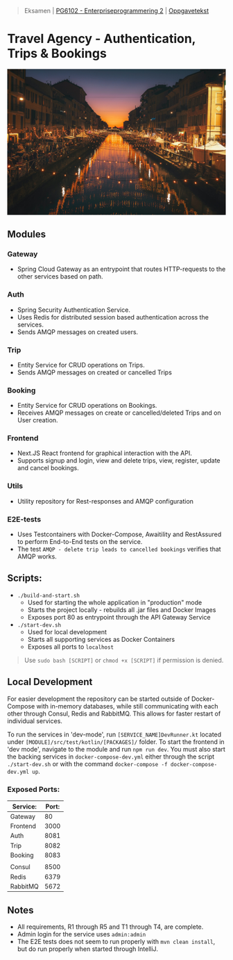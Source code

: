 > Eksamen | [PG6102 - Enterpriseprogrammering 2](https://old.kristiania.no/emnebeskrivelse-2-2/?kode=PG6102&arstall=2020&terminkode=H%C3%98ST) | [Oppgavetekst](./docs/PG6102_enterpriseprogramming2_exam_2020_fall.pdf)
# Travel Agency - Authentication, Trips & Bookings
![Travel Agency Photo - taken by Cristina Gottardi on Unsplash](./docs/travel-agency_by-cristina-gottardi.jpg)

## Modules
### Gateway
* Spring Cloud Gateway as an entrypoint that routes HTTP-requests to the other services based on path.
### Auth
* Spring Security Authentication Service.
* Uses Redis for distributed session based authentication across the services.
* Sends AMQP messages on created users.
### Trip
* Entity Service for CRUD operations on Trips.
* Sends AMQP messages on created or cancelled Trips
### Booking
* Entity Service for CRUD operations on Bookings.
* Receives AMQP messages on create or cancelled/deleted Trips and on User creation.
### Frontend
* Next.JS React frontend for graphical interaction with the API.
* Supports signup and login, view and delete trips, view, register, update and cancel bookings.
### Utils
* Utility repository for Rest-responses and AMQP configuration
### E2E-tests
* Uses Testcontainers with Docker-Compose, Awaitility and RestAssured to perform End-to-End tests on the service.
* The test `AMQP - delete trip leads to cancelled bookings` verifies that AMQP works.

## Scripts:
* `./build-and-start.sh`
    * Used for starting the whole application in "production" mode
    * Starts the project locally - rebuilds all .jar files and Docker Images
    * Exposes port 80 as entrypoint through the API Gateway Service
* `./start-dev.sh`
    * Used for local development
    * Starts all supporting services as Docker Containers
    * Exposes all ports to `localhost`
> Use `sudo bash [SCRIPT]` or `chmod +x [SCRIPT]` if permission is denied.

## Local Development
For easier development the repository can be started outside of Docker-Compose with in-memory databases, while still communicating with each other through Consul, Redis and RabbitMQ.
This allows for faster restart of individual services.

To run the services in 'dev-mode', run `[SERVICE_NAME]DevRunner.kt` located under `[MODULE]/src/test/kotlin/[PACKAGES]/` folder.
To start the frontend in 'dev mode', navigate to the module and run `npm run dev`. 
You must also start the backing services in `docker-compose-dev.yml` either through the script `./start-dev.sh` or with the command `docker-compose -f docker-compose-dev.yml up`.

### Exposed Ports:
| Service:  | Port: |
| ---       | ---   |
| Gateway   | 80    |
| Frontend  | 3000  |
| Auth      | 8081  |
| Trip      | 8082  |
| Booking   | 8083  |
|           |       |
| Consul    | 8500  |
| Redis     | 6379  |
| RabbitMQ  | 5672  |

## Notes
* All requirements, R1 through R5 and T1 through T4, are complete.
* Admin login for the service uses `admin:admin`
* The E2E tests does not seem to run properly with `mvn clean install`, but do run properly when started through IntelliJ.
